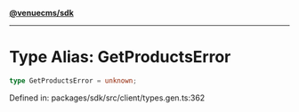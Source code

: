 [**@venuecms/sdk**](../Index.md)

***

# Type Alias: GetProductsError

```ts
type GetProductsError = unknown;
```

Defined in: packages/sdk/src/client/types.gen.ts:362
